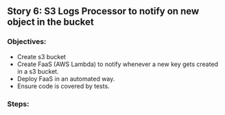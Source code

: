 
## Story 6: S3 Logs Processor to notify on new object in the bucket  

### Objectives:
- Create s3 bucket
- Create FaaS (AWS Lambda) to notify whenever a new key gets created in a s3 bucket.
- Deploy FaaS in an automated way.
- Ensure code is covered by tests.

### Steps:
